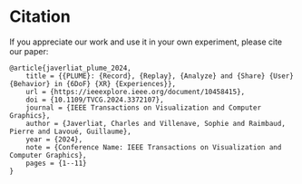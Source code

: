 # Citation

If you appreciate our work and use it in your own experiment, please cite our paper:

```
@article{javerliat_plume_2024,
	title = {{PLUME}: {Record}, {Replay}, {Analyze} and {Share} {User} {Behavior} in {6DoF} {XR} {Experiences}},
	url = {https://ieeexplore.ieee.org/document/10458415},
	doi = {10.1109/TVCG.2024.3372107},
	journal = {IEEE Transactions on Visualization and Computer Graphics},
	author = {Javerliat, Charles and Villenave, Sophie and Raimbaud, Pierre and Lavoué, Guillaume},
	year = {2024},
	note = {Conference Name: IEEE Transactions on Visualization and Computer Graphics},
	pages = {1--11}
}
```